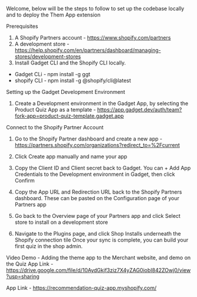 Welcome, below will be the steps to follow to set up the codebase locally and to deploy the Them App extension


Prerequisites

1) A Shopify Partners account - https://www.shopify.com/partners
2) A development store - https://help.shopify.com/en/partners/dashboard/managing-stores/development-stores
3) Install Gadget CLI and the Shopify CLI locally. 
- Gadget CLi - npm install -g ggt
- shopify CLI - npm install -g @shopify/cli@latest


Setting up the Gadget Development Environment

1) Create a Development environment in the Gadget App, by selecting the Product Quiz App as a template - https://app.gadget.dev/auth/team?fork-app=product-quiz-template.gadget.app

Connect to the Shopify Partner Account
1) Go to the Shopify Partner dashboard and create a new app - https://partners.shopify.com/organizations?redirect_to=%2Fcurrent

2) Click Create app manually and name your app
3) Copy the Client ID and Client secret back to Gadget. You can + Add App Credentials to the Development environment in Gadget, then click Confirm 
4) Copy the App URL and Redirection URL back to the Shopify Partners dashboard. These can be pasted on the Configuration page of your Partners app
5) Go back to the Overview page of your Partners app and click Select store to install on a development store
6) Navigate to the Plugins page, and click Shop Installs underneath the Shopify connection tile
Once your sync is complete, you can build your first quiz in the shop admin.







Video Demo - Adding the theme app to the Merchant website, and demo on the Quiz App
Link - https://drive.google.com/file/d/10AydGkjf3ziz7X4yZAG0iobI842ZOwj0/view?usp=sharing

App Link - https://recommendation-quiz-app.myshopify.com/